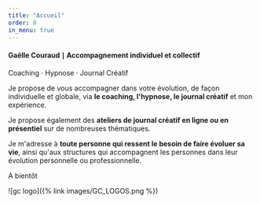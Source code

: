 ```yaml
---
title: "Accueil"
order: 0
in_menu: true
---
```

#### Gaëlle Couraud ∣ Accompagnement individuel et collectif

 Coaching · Hypnose · Journal Créatif  

Je propose de vous accompagner dans votre évolution, de façon individuelle et globale, via **le coaching, l'hypnose, le journal créatif** et mon expérience. 

Je propose également des **ateliers de journal créatif en ligne ou en présentiel** sur de nombreuses thématiques. 

Je m'adresse à **toute personne qui ressent le besoin de faire évoluer sa vie**, ainsi qu'aux structures qui accompagnent les personnes dans leur évolution personnelle ou professionnelle. 

A bientôt 

![gc logo]({% link images/GC_LOGOS.png %}) 